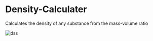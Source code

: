# Density-Calculater
Calculates the density of any substance from the mass-volume ratio

![dss](https://github.com/ApoBen/Density-Calculater/assets/135059667/737e5e9d-56e3-41bd-b27d-fd9dad927b16)
